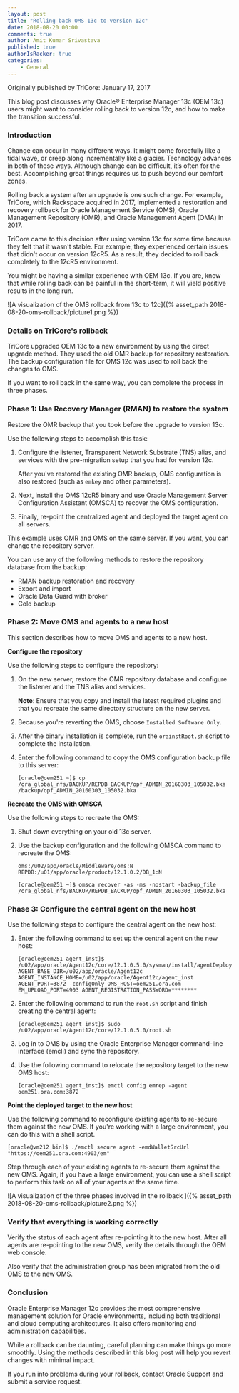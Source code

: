 ```yaml
---
layout: post
title: "Rolling back OMS 13c to version 12c"
date: 2018-08-20 00:00
comments: true
author: Amit Kumar Srivastava
published: true
authorIsRacker: true
categories:
    - General
---
```


Originally published by TriCore: January 17, 2017

This blog post discusses why Oracle&reg; Enterprise Manager 13c (OEM 13c) users
might want to consider rolling back to version 12c, and how to make the
transition successful.

<!-- more -->

### Introduction

Change can occur in many different ways. It might come forcefully like a tidal
wave, or creep along incrementally like a glacier. Technology advances in both
of these ways. Although change can be difficult, it’s often for the best.
Accomplishing great things requires us to push beyond our comfort zones.

Rolling back a system after an upgrade is one such change. For example,
TriCore, which Rackspace acquired in 2017, implemented a restoration and
recovery rollback for Oracle Management Service (OMS), Oracle Management
Repository (OMR), and Oracle Management Agent (OMA) in 2017.

TriCore came to this decision after using version 13c for some time
because they felt that it wasn't stable. For example, they experienced
certain issues that didn't occur on version 12cR5. As a result, they
decided to roll back completely to the 12cR5 environment.

You might be having a similar experience with OEM 13c. If you are, know that
while rolling back can be painful in the short-term, it will yield positive
results in the long run.  

![A visualization of the OMS rollback from 13c
to 12c]({% asset_path 2018-08-20-oms-rollback/picture1.png %})

### Details on TriCore's rollback

TriCore upgraded OEM 13c to a new environment by using the direct upgrade
method. They used the old OMR backup for repository restoration. The backup
configuration file for OMS 12c was used to roll back the changes to OMS.

If you want to roll back in the same way, you can complete the process in three
phases.

### Phase 1: Use Recovery Manager (RMAN) to restore the system

Restore the OMR backup that you took before the upgrade to version 13c.

Use the following steps to accomplish this task:

1. Configure the listener, Transparent Network Substrate (TNS) alias, and
   services with the pre-migration setup that you had for version 12c.

   After you've restored the existing OMR backup, OMS configuration is also
   restored (such as `emkey` and other parameters).

2. Next, install the OMS 12cR5 binary and use Oracle Management Server
   Configuration Assistant (OMSCA) to recover the OMS configuration.

3. Finally, re-point the centralized agent and deployed the target agent on all
   servers.

This example uses OMR and OMS on the same server. If you want, you can change
the repository server.

You can use any of the following methods to restore the repository database
from the backup:

- RMAN backup restoration and recovery
- Export and import
- Oracle Data Guard with broker
- Cold backup

### Phase 2: Move OMS and agents to a new host

This section describes how to move OMS and agents to a new host.

**Configure the repository**

Use the following steps to configure the repository:

1. On the new server, restore the OMR repository database and configure the
   listener and the TNS alias and services.

   **Note**: Ensure that you copy and install the latest required plugins and
   that you recreate the same directory structure on the new server.

2. Because you're reverting the OMS, choose ``Installed Software Only``.

3. After the binary installation is complete, run the `orainstRoot.sh` script
   to complete the installation.  

4. Enter the following command to copy the OMS configuration backup file to
   this server:

       [oracle@oem251 ~]$ cp /ora_global_nfs/BACKUP/REPDB_BACKUP/opf_ADMIN_20160303_105032.bka /backup/opf_ADMIN_20160303_105032.bka  

**Recreate the OMS with OMSCA**

Use the following steps to recreate the OMS:

1. Shut down everything on your old 13c server.

2. Use the backup configuration and the following OMSCA command to
   recreate the OMS:  

       oms:/u02/app/oracle/Middleware/oms:N
       REPDB:/u01/app/oracle/product/12.1.0.2/DB_1:N

       [oracle@oem251 ~]$ omsca recover -as -ms -nostart -backup_file /ora_global_nfs/BACKUP/REPDB_BACKUP/opf_ADMIN_20160303_105032.bka

### Phase 3: Configure the central agent on the new host

Use the following steps to configure the central agent on the new host:

1. Enter the following command to set up the central agent on the new
   host:  

       [oracle@oem251 agent_inst]$ /u02/app/oracle/Agent12c/core/12.1.0.5.0/sysman/install/agentDeploy.sh
       AGENT_BASE_DIR=/u02/app/oracle/Agent12c AGENT_INSTANCE_HOME=/u02/app/oracle/Agent12c/agent_inst AGENT_PORT=3872 -configOnly OMS_HOST=oem251.ora.com EM_UPLOAD_PORT=4903 AGENT_REGISTRATION_PASSWORD=********

2. Enter the following command to run the `root.sh` script and finish creating
   the central agent:

       [oracle@oem251 agent_inst]$ sudo /u02/app/oracle/Agent12c/core/12.1.0.5.0/root.sh

3. Log in to OMS by using the Oracle Enterprise Manager command-line interface
   (emcli) and sync the repository.

4. Use the following command to relocate the repository target to the new OMS
   host:

       [oracle@oem251 agent_inst]$ emctl config emrep -agent oem251.ora.com:3872

**Point the deployed target to the new host**

Use the following command to reconfigure existing agents to re-secure them
against the new OMS. If you're working with a large environment, you can do
this with a shell script.

    [oracle@vm212 bin]$ ./emctl secure agent -emdWalletSrcUrl "https://oem251.ora.com:4903/em"

Step through each of your existing agents to re-secure them against the new
OMS. Again, if you have a large environment, you can use a shell script to
perform this task on all of your agents at the same time.

![A visualization of the three phases involved in the
rollback ]({% asset_path 2018-08-20-oms-rollback/picture2.png %})

### Verify that everything is working correctly

Verify the status of each agent after re-pointing it to the new host. After all
agents are re-pointing to the new OMS, verify the details through the OEM web
console.

Also verify that the administration group has been migrated from the old OMS
to the new OMS.

### Conclusion  

Oracle Enterprise Manager 12c provides the most comprehensive management
solution for Oracle environments, including both traditional and cloud
computing architectures. It also offers monitoring and administration
capabilities.  

While a rollback can be daunting, careful planning can make things go more
smoothly. Using the methods described in this blog post will help you revert
changes with minimal impact. 

If you run into problems during your rollback, contact Oracle Support and
submit a service request.

